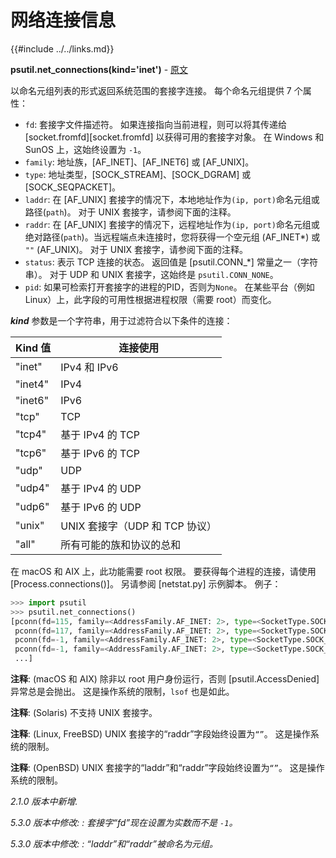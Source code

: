 # 网络连接信息

{{#include ../../links.md}}

**psutil.net_connections(kind='inet')** - [原文](https://psutil.readthedocs.io/en/latest/#psutil.net_connections) <a name="psutil.net_connections"></a>

以命名元组列表的形式返回系统范围的套接字连接。 每个命名元组提供 7 个属性：

- `fd`: 套接字文件描述符。 如果连接指向当前进程，则可以将其传递给 [socket.fromfd][socket.fromfd] 以获得可用的套接字对象。 在 Windows 和 SunOS 上，这始终设置为 `-1`。
- `family`: 地址族，[AF_INET]、[AF_INET6] 或 [AF_UNIX]。
- `type`: 地址类型，[SOCK_STREAM]、[SOCK_DGRAM] 或 [SOCK_SEQPACKET]。
- `laddr`: 在 [AF_UNIX] 套接字的情况下，本地地址作为`(ip, port)`命名元组或路径(`path`)。 对于 UNIX 套接字，请参阅下面的注释。
- `raddr`: 在 [AF_UNIX] 套接字的情况下，远程地址作为`(ip, port)`命名元组或绝对路径(`path`)。当远程端点未连接时，您将获得一个空元组 (AF_INET*) 或 `""` (AF_UNIX)。 对于 UNIX 套接字，请参阅下面的注释。
- `status`: 表示 TCP 连接的状态。 返回值是 [psutil.CONN_*] 常量之一（字符串）。 对于 UDP 和 UNIX 套接字，这始终是 `psutil.CONN_NONE`。
- `pid`: 如果可检索打开套接字的进程的PID，否则为`None`。 在某些平台（例如 Linux）上，此字段的可用性根据进程权限（需要 root）而变化。

<!-- [socket.fromfd]: https://docs.python.org/3/library/socket.html#socket.fromfd "socket.fromfd"
[AF_INET]: https://docs.python.org/zh-cn/3/library/socket.html#socket.AF_INET "AF_INET"
[AF_INET6]: https://docs.python.org/zh-cn/3/library/socket.html#socket.AF_INET6 "AF_INET6"
[AF_UNIX]: https://docs.python.org/zh-cn/3/library/socket.html#socket.AF_UNIX "AF_UNIX"
[SOCK_STREAM]: https://docs.python.org/zh-cn/3/library/socket.html#socket.SOCK_STREAM "SOCK_STREAM"
[SOCK_DGRAM]: https://docs.python.org/zh-cn/3/library/socket.html#socket.SOCK_DGRAM "SOCK_DGRAM"
[SOCK_SEQPACKET]: https://docs.python.org/zh-cn/3/library/socket.html#socket.SOCK_SEQPACKET "SOCK_SEQPACKET"
[psutil.CONN_*]: ../../constants/connections.md "psutil.CONN_* 常量" -->

**_kind_** 参数是一个字符串，用于过滤符合以下条件的连接：

| Kind 值 | 连接使用                       |
| ------- | ------------------------------ |
| "inet"  | IPv4 和 IPv6                   |
| "inet4" | IPv4                           |
| "inet6" | IPv6                           |
| "tcp"   | TCP                            |
| "tcp4"  | 基于 IPv4 的 TCP               |
| "tcp6"  | 基于 IPv6 的 TCP               |
| "udp"   | UDP                            |
| "udp4"  | 基于 IPv4 的 UDP               |
| "udp6"  | 基于 IPv6 的 UDP               |
| "unix"  | UNIX 套接字（UDP 和 TCP 协议） |
| "all"   | 所有可能的族和协议的总和       |

在 macOS 和 AIX 上，此功能需要 root 权限。 要获得每个进程的连接，请使用 [Process.connections()]。 另请参阅 [netstat.py] 示例脚本。 例子：

```python
>>> import psutil
>>> psutil.net_connections()
[pconn(fd=115, family=<AddressFamily.AF_INET: 2>, type=<SocketType.SOCK_STREAM: 1>, laddr=addr(ip='10.0.0.1', port=48776), raddr=addr(ip='93.186.135.91', port=80), status='ESTABLISHED', pid=1254),
 pconn(fd=117, family=<AddressFamily.AF_INET: 2>, type=<SocketType.SOCK_STREAM: 1>, laddr=addr(ip='10.0.0.1', port=43761), raddr=addr(ip='72.14.234.100', port=80), status='CLOSING', pid=2987),
 pconn(fd=-1, family=<AddressFamily.AF_INET: 2>, type=<SocketType.SOCK_STREAM: 1>, laddr=addr(ip='10.0.0.1', port=60759), raddr=addr(ip='72.14.234.104', port=80), status='ESTABLISHED', pid=None),
 pconn(fd=-1, family=<AddressFamily.AF_INET: 2>, type=<SocketType.SOCK_STREAM: 1>, laddr=addr(ip='10.0.0.1', port=51314), raddr=addr(ip='72.14.234.83', port=443), status='SYN_SENT', pid=None)
 ...]
```

**注释**: (macOS 和 AIX) 除非以 root 用户身份运行，否则 [psutil.AccessDenied] 异常总是会抛出。 这是操作系统的限制，`lsof` 也是如此。

**注释**: (Solaris) 不支持 UNIX 套接字。

**注释**: (Linux, FreeBSD) UNIX 套接字的“raddr”字段始终设置为`“”`。 这是操作系统的限制。

**注释**: (OpenBSD) UNIX 套接字的“laddr”和“raddr”字段始终设置为`“”`。 这是操作系统的限制。

*2.1.0 版本中新增.*

*5.3.0 版本中修改: : 套接字“fd”现在设置为实数而不是 `-1`。*

*5.3.0 版本中修改: : “laddr”和“raddr”被命名为元组。*
